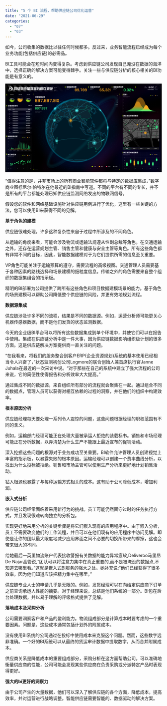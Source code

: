 ```yaml
---
title: "5 个 BI 流程，帮助供应链公司优化运营"
date: "2021-06-29"
categories: 
  - "07"
  - "03"
---
```


如今，公司收集的数据比以往任何时候都多。反过来，业务智能流程已经成为每个业务功能(包括供应链)的必需品。

BI工具可能会在短时间内变得复杂。考虑到供应链公司发现自己淹没在数据的海洋中，选择正确的解决方案可能变得棘手。关注一些与供应链分析的核心相关的BI功能是有意义的。

![12](images/12-1-1024x576.png)

“值得注意的是，并非市场上的所有商业智能软件都将与特定的数据库集成，”数字商业图标尼尔·帕特尔在他最近的BI指南中写道。不同的平台有不同的专长，并不是所有的平台都能处理已知供应链监测网络发出的物联网信号。

假设您的软件和网络基础设施针对供应链用例进行了优化，这里有一些关键的方法，您可以使用BI来获得不同的见解。

**基于角色的建模**

供应链很难处理。许多这种复杂性来自于过程中所涉及的不同角色。

从运输的角度来看，可能会涉及物流或运输法规遵从性副总裁等角色。在交通运输之外，还存在运营规划主管、销售主管和健康与安全主管等角色。所有这些角色都有非常不同的目标，因此，智能数据建模对于为它们提供所需的信息至关重要。

VP角色可能关注于运输预算的遵守，需要流程的高级视图。交通管理人员需要基于各种因素的路线选择和场景建模的细粒度信息。传输之外的角色需要来自整个组织的数据集组合的指示板。

精明的BI部署为公司提供了跨所有这些角色和项目数据建模场景的能力。基于角色的场景建模可以帮助公司降低整个供应链的风险，并更有效地规划流程。

**数据源集成**

供应链涉及许多不同的流程，结果是不同的数据源。例如，运营分析师可能更关心机器传感器数据，而不是他们发货的状态监测数据。

今天的企业级BI平台可以将所有这些数据集成到单个环境中，并使它们可以在报告中使用。集成在供应链分析中是一件大事，因为供应链数据影响组织级计划的很多方面。这是供应链解决方案提供商一直关注的问题。

“在我看来，将我们的服务整合到客户ERP(企业资源规划)系统的基本使用已经相当令人兴奋了，”状态监测初创公司Logmore的联合创始人兼首席执行官Janne Juhala在最近的一次采访中说。“对于那些在自己的系统中建立了强大流程的公司来说，它的简便性使得报告和分析效率大大提高。”

通过集成不同的数据源，来自组织所有部分的流程就会聚集在一起。通过组合不同的数据点，管理人员可以获得对相互依赖的过程的洞察，并在他们的组织中构建效率。

**根本原因分析**

供应链经理每天要处理一系列令人震惊的问题，这些问题根据经理的职权范围有不同的含义。

例如，运输部门经理可能正在处理大量被承运人拒绝的装载标书。销售和市场经理可能正在分析数据，以弄清楚为什么生产不能跟上最近宣布的促销活动。

深入挖掘这些问题的根源对于业务成功至关重要。BI软件允许管理人员创建视觉上丰富的指示板，以暴露失败的根本原因。运输经理可以创建一个费率曲线分析，以找出为什么投标被拒绝。销售和市场主管可以使用生产分析来更好地计划销售活动。

钻入根源也暴露了与每种运输方式相关的成本。这有助于公司降低成本，增加利润。

**嵌入式分析**

供应链公司经常面临着采用新行为的挑战。员工可能仍然固守过时的任务执行方式，并且发现很难转向独立的分析包。

实现更好地采用分析的关键步骤是将它们嵌入现有的应用程序中。由于嵌入分析，员工不需要改变他们的工作流程，并且可以在他们现有的应用程序中访问见解。即使是让你的团队最大限度地减少应用界面之间不必要的切换所带来的摩擦，这也会带来很大的不同。

给她最后一英里物流账户代表接收警报有关数据的能力异常疲软,Deliveroo马里昂De Najar高管说,“团队可以将注意力集中在真正重要的,而不是被淹没的数据点,不知道去哪里看。”这就是嵌入式BI服务的强大之处。她补充说:“他们已经获得了很多效率，因为他们知道应该把精力集中在哪里。”

供应链专业人士的申请几乎是无限的。例如，发货经理可以在向给定供应商下订单之前查询承运人性能的摘要。对于经理来说，总结是他们系统的一部分。BI包在后台处理数据，并以易于理解的评级格式提供了见解。

**落地成本及采购分析**

公司需要洞察客户和产品的盈利能力。物流组成部分是计算成本时要考虑的一个重要因素。问题是，这些成本通常包括计划外的附属成本。

没有使用BI系统的公司通过在投标中使用成本来克服这个问题。然而，这些数字远非准确。一个好的BI系统可以从最终的货运审计数据中提取数字，从而合并附属成本。

供应商关系是降低成本的重要组成部分，采购分析在这方面帮助公司。可以准确地衡量供应商的性能，公司可能会发现某些供应商在负责采购或分派特定产品时表现得更好。

**强大的bi更好的洞察力**

由于公司产生的大量数据，他们可以深入了解供应链的各个方面，降低成本，提高效率，并对运营进行战略调整。智能供应链需要智能的、数据驱动的解决方案。
